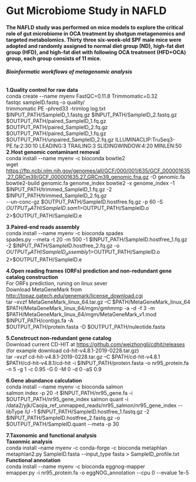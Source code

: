 # Gut Microbiome Study in NAFLD
#### The NAFLD study was performed on mice models to explore the critical role of gut microbiome in OCA treatment by shotgun metagenomics and targeted metabolomics. Thirty three six-week-old SPF male mice were adopted and randomly assigned to normal diet group (ND), high-fat diet group (HFD), and high-fat diet with following OCA treatment (HFD+OCA) group, each group consists of 11 mice. 
###### **Bioinformatic workflows of metagenomic analysis**
**1.Quality control for raw data**  
    conda create --name myenv FastQC=0.11.8 Trimmomatic=0.32  
    fastqc sampleID.fastq -o quality/  
    trimmomatic PE -phred33 -trimlog log.txt $INPUT_PATH/SampleID_1.fastq.gz $INPUT_PATH/SampleID_2.fastq.gz $OUTPUT_PATH/paired_SampleID_1.fq.gz $OUTPUT_PATH/paired_SampleID_2.fq.gz $OUTPUT_PATH/paired_SampleID_1.fq.gz $OUTPUT_PATH/unpaired_SampleID_2.fq.gz ILLUMINACLIP:TruSeq3-PE.fa:2:30:10 LEADING:3 TRAILING:3 SLIDINGWINDOW:4:20 MINLEN:50  
**2.Host genomic contaminant removal**  
    conda install --name myenv -c bioconda bowtie2  
    wget https://ftp.ncbi.nlm.nih.gov/genomes/all/GCF/000/001/635/GCF_000001635.27_GRCm39/GCF_000001635.27_GRCm39_genomic.fna.gz -O genomic.fa   
    bowtie2-build genomic.fa genome_index bowtie2 -x genome_index -1 $INPUT_PATH/trimmed_SampleID_1.fq.gz -2 $INPUT_PATH/trimmed_SampleID_2.fq.gz  
    --un-conc-gz $OUTPUT_PATH/SampleID.hostfree.fq.gz -p 60 -S $OUTPUT_PATH/SampleID.sam 1>$OUTPUT_PATH/SampleID.o 2>$OUTPUT_PATH/SampleID.e  

**3.Paired-end reads assembly**  
    conda install --name myenv -c bioconda spades  
    spades.py --meta -t 20 -m 500 -1 $INPUT_PATH/SampleID.hostfree_1.fq.gz -2 $INPUT_PATH/SampleID.hostfree_2.fq.gz -o $OUTPUT_PATH/SampleID_assembly  
    1>$OUTPUT_PATH/SampleID.o 2>$OUTPUT_PATH/SampleID.e  

**4.Open reading frames (ORFs) prediction and non-redundant gene catalog construction**  
    For ORFs prediction, runing on linux sever  
    Download MetaGeneMark from http://topaz.gatech.edu/genemark/license_download.cgi  
    tar –xvzf MetaGeneMark_linux_64.tar.gz –C $PATH/MetaGeneMark_linux_64  
    $PATH/MetaGeneMark_linux_64/mgm/gmhmmp -a -d -f 3 -m $PATH/MetaGeneMark_linux_64/mgm/MetaGeneMark_v1.mod $INPUT_PATH/contigs.fa -A  
    $OUTPUT_PATH/protein.fasta -D $OUTPUT_PATH/nuleotide.fasta  

**5.Constrcuct non-redundant gene catalog**  
    Download current CD-HIT at https://github.com/weizhongli/cdhit/releases (for example download cd-hit-v4.8.1-2019-0228.tar.gz)  
    tar –xvzf cd-hit-v4.8.1-2019-0228.tar.gz –C $PATH/cd-hit-v4.8.1  
    $PATH/cd-hit-v4.8.1/cd-hit -i $INPUT_PATH/protein.fasta -o nr95_protein.fa -n 5 -g 1 -c 0.95 -G 0 -M 0 -d 0 -aS 0.9  
    
**6.Gene abundance calculation**  
    conda install --name myenv -c bioconda salmon  
    salmon index -p 20 -t $INPUT_PATH/nr95_gene.fa -i $OUTPUT_PATH/nr95_gene_index salmon quant -i  
    /data2/yjk/Caojia_ref_unmapped_reads/nr95_salmon/nr95_gene_index --libType IU -1 $INPUT_PATH/SampleID.hostfree_1.fastq.gz -2  
    $INPUT_PATH/SampleID.hostfree_2.fastq.gz -o $OUTPUT_PATH/SampleID.quant --meta -p 30  
    
**7.Taxonomic and functional analysis**  
    **Taxonmic analysis**  
    conda install –name myenv -c conda-forge -c bioconda metaphlan  
    metaphlan2.py SampleID.fasta --input_type fasta > SampleID_profile.txt  
    **Functional annotation**  
    conda install --name myenv -c bioconda eggnog-mapper  
    emapper.py -i nr95_protein.fa -o eggNOG_annotation --cpu 0 --evalue 1e-5
